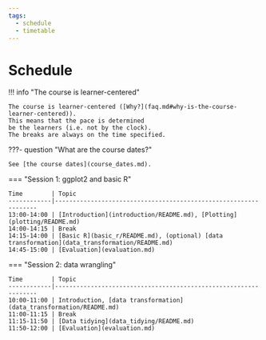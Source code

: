 ```yaml
---
tags:
  - schedule
  - timetable
---
```


# Schedule

!!! info "The course is learner-centered"

    The course is learner-centered ([Why?](faq.md#why-is-the-course-learner-centered)).
    This means that the pace is determined
    be the learners (i.e. not by the clock).
    The breaks are always on the time specified.

???- question "What are the course dates?"

    See [the course dates](course_dates.md).

<!-- markdownlint-disable MD013 --><!-- Tables cannot be split up over lines, hence will break 80 characters per line -->

=== "Session 1: ggplot2 and basic R"

    Time        | Topic
    ------------|-----------------------------------------------------------------
    13:00-14:00 | [Introduction](introduction/README.md), [Plotting](plotting/README.md)
    14:00-14:15 | Break
    14:15-14:00 | [Basic R](basic_r/README.md), (optional) [data transformation](data_transformation/README.md)
    14:45-15:00 | [Evaluation](evaluation.md)

=== "Session 2: data wrangling"

    Time        | Topic
    ------------|-----------------------------------------------------------------
    10:00-11:00 | Introduction, [data transformation](data_transformation/README.md)
    11:00-11:15 | Break
    11:15-11:50 | [Data tidying](data_tidying/README.md)
    11:50-12:00 | [Evaluation](evaluation.md)

<!-- markdownlint-enable MD013 -->
